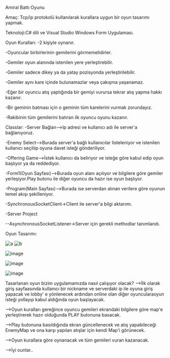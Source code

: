 Amiral Battı Oyunu

Amaç: Tcp/ip protokolü kullanılarak kurallara uygun bir oyun tasarımı 
yapmak.

Teknoloji:C# dili ve Visual Studio Windows Form Uygulaması.

Oyun Kuralları:
-2 kişiyle oynanır.

-Oyuncular birbirlerinin gemilerini görmemelidirler.

-Gemiler oyun alanında istenilen yere yerleştirebilir.

-Gemiler sadece dikey ya da yatay pozisyonda yerleştirilebilir.

-Gemiler aynı kare içinde bulunamazlar veya çakışma yaşanamaz.

-Eğer bir oyuncu atış yaptığında bir gemiyi vurursa tekrar atış yapma hakkı kazanır.

-Bir geminin batması için o geminin tüm karelerini vurmak zorundayız.

-Rakibinin tüm gemilerini batıran ilk oyuncu oyunu kazanır.

Classlar:
-Server Bağlan-->Ip adresi ve kullanıcı adı ile server'a bağlanıyoruz.

-Enemy Select-->Burada server'a bağlı kullanıcılar listeleniyor ve istenilen kullanıcı seçiliip oyuna davet isteği gönderiliyor.

-Offering Game-->İstek kullanıcı da beliriyor ve isteğe göre kabul edip oyun başlıyor ya da reddediyor.

-Form1(Oyun Sayfası)-->Burada oyun alanı açılıyor ve bilgilere göre gemiler yerleşiyor.Play butonu ile diğer oyuncu da hazır ise oyun başlıyor.

-Program(Main Sayfası)-->Burada ise serverdan alınan verilere göre oyunun temel akışı şekilleniyor.

-SynchronousSocketClient->Client ile server'a bilgi aktarımı.

-Server Project

--AsynchronousSocketListener->Server için gerekli methodlar tanımlandı.

Oyun Tasarımı:


![a](https://user-images.githubusercontent.com/60553003/185487762-06a3abcb-3d3c-4f0c-8f36-7c69f728a00d.png)
![b](https://user-images.githubusercontent.com/60553003/185487775-72733af5-e2aa-4e71-930f-f29e5b0931fb.png)

![image](https://user-images.githubusercontent.com/60553003/185487919-fc1206e1-0604-4e60-81f4-e4597fac3c2c.png)

![image](https://user-images.githubusercontent.com/60553003/185487945-e0a618fe-7df6-430d-99ca-97e3c6fbd196.png)

![image](https://user-images.githubusercontent.com/60553003/185487970-df2ba2c2-66ca-492c-a1f1-a16018568c6e.png)



Tasarlanan oyun bizim uygulamamızda nasıl çalışıyor olacak?
-->İlk olarak giriş sayfaasında kullanıcı bir nickname ve serverdaki ip ile oyuna giriş yapacak ve lobby' e yönlenecek ardından online olan diğer oyuncularaoyun isteği yollayıp kabul aldığında oyun başlayacak.

-->Oyun kuralları gereğince oyuncu gemileri ekrandaki bilgilere göre  map'e yerleştirerek hazır olduğunda PLAY butonuna basacak.

-->Play butonuna basıldığında ekran güncellenecek ve atış yapabileceği EnemyMap ve ona karşı yapılan atışlar için kendi Map'i görünecek.

-->Oyun kurallara göre oynanacak ve tüm gemileri vuran kazanacak.

-->İyi ounlar..



